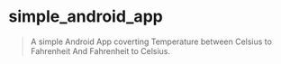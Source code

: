 # simple_android_app
>A simple Android App coverting Temperature between Celsius to Fahrenheit And Fahrenheit to Celsius.
